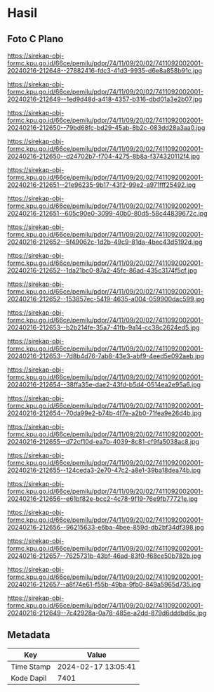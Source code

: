 # Hasil

## Foto C Plano

https://sirekap-obj-formc.kpu.go.id/66ce/pemilu/pdpr/74/11/09/20/02/7411092002001-20240216-212648--27882416-fdc3-41d3-9935-d6e8a858b91c.jpg

https://sirekap-obj-formc.kpu.go.id/66ce/pemilu/pdpr/74/11/09/20/02/7411092002001-20240216-212649--1ed9d48d-a418-4357-b316-dbd01a3e2b07.jpg

https://sirekap-obj-formc.kpu.go.id/66ce/pemilu/pdpr/74/11/09/20/02/7411092002001-20240216-212650--79bd68fc-bd29-45ab-8b2c-083dd28a3aa0.jpg

https://sirekap-obj-formc.kpu.go.id/66ce/pemilu/pdpr/74/11/09/20/02/7411092002001-20240216-212650--d24702b7-f704-4275-8b8a-f374320112f4.jpg

https://sirekap-obj-formc.kpu.go.id/66ce/pemilu/pdpr/74/11/09/20/02/7411092002001-20240216-212651--21e96235-9b17-43f2-99e2-a971fff25492.jpg

https://sirekap-obj-formc.kpu.go.id/66ce/pemilu/pdpr/74/11/09/20/02/7411092002001-20240216-212651--605c90e0-3099-40b0-80d5-58c44839672c.jpg

https://sirekap-obj-formc.kpu.go.id/66ce/pemilu/pdpr/74/11/09/20/02/7411092002001-20240216-212652--5f49062c-1d2b-49c9-81da-4bec43d5192d.jpg

https://sirekap-obj-formc.kpu.go.id/66ce/pemilu/pdpr/74/11/09/20/02/7411092002001-20240216-212652--1da21bc0-87a2-45fc-86ad-435c3174f5cf.jpg

https://sirekap-obj-formc.kpu.go.id/66ce/pemilu/pdpr/74/11/09/20/02/7411092002001-20240216-212652--153857ec-5419-4635-a004-059900dac599.jpg

https://sirekap-obj-formc.kpu.go.id/66ce/pemilu/pdpr/74/11/09/20/02/7411092002001-20240216-212653--b2b214fe-35a7-41fb-9a14-cc38c2624ed5.jpg

https://sirekap-obj-formc.kpu.go.id/66ce/pemilu/pdpr/74/11/09/20/02/7411092002001-20240216-212653--7d8b4d76-7ab8-43e3-abf9-4eed5e092aeb.jpg

https://sirekap-obj-formc.kpu.go.id/66ce/pemilu/pdpr/74/11/09/20/02/7411092002001-20240216-212654--38ffa35e-dae2-43fd-b5d4-0514ea2e95a6.jpg

https://sirekap-obj-formc.kpu.go.id/66ce/pemilu/pdpr/74/11/09/20/02/7411092002001-20240216-212654--70da99e2-b74b-4f7e-a2b0-71fea9e26d4b.jpg

https://sirekap-obj-formc.kpu.go.id/66ce/pemilu/pdpr/74/11/09/20/02/7411092002001-20240216-212655--d72cf10d-ea7b-4039-8c81-cf9fa5038ac8.jpg

https://sirekap-obj-formc.kpu.go.id/66ce/pemilu/pdpr/74/11/09/20/02/7411092002001-20240216-212655--124ceda3-2e70-47c2-a8e1-39ba18dea74b.jpg

https://sirekap-obj-formc.kpu.go.id/66ce/pemilu/pdpr/74/11/09/20/02/7411092002001-20240216-212656--e61bf82e-bcc2-4c78-9f19-76e9fb77721e.jpg

https://sirekap-obj-formc.kpu.go.id/66ce/pemilu/pdpr/74/11/09/20/02/7411092002001-20240216-212656--96215633-e6ba-4bee-859d-db2bf34df398.jpg

https://sirekap-obj-formc.kpu.go.id/66ce/pemilu/pdpr/74/11/09/20/02/7411092002001-20240216-212657--7625731b-43bf-46ad-83f0-f68ce50b782b.jpg

https://sirekap-obj-formc.kpu.go.id/66ce/pemilu/pdpr/74/11/09/20/02/7411092002001-20240216-212657--a8f74e61-f55b-49ba-9fb0-849a5965d735.jpg

https://sirekap-obj-formc.kpu.go.id/66ce/pemilu/pdpr/74/11/09/20/02/7411092002001-20240216-212649--7c42928a-0a78-485e-a2dd-879d6dddbd6c.jpg


## Metadata

| Key        | Value               |
| ---------- | ------------------- |
| Time Stamp | 2024-02-17 13:05:41 |
| Kode Dapil | 7401                |



